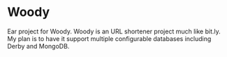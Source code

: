 # Woody
Ear project for Woody.
Woody is an URL shortener project much like bit.ly. My plan is to have it support multiple configurable databases including Derby and MongoDB.

